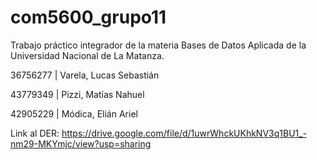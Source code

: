 # com5600_grupo11
Trabajo práctico integrador de la materia Bases de Datos Aplicada de la Universidad Nacional de La Matanza.

36756277 | Varela, Lucas Sebastián

43779349 | Pizzi, Matías Nahuel

42905229 | Módica, Elián Ariel

Link al DER:
https://drive.google.com/file/d/1uwrWhckUKhkNV3q1BU1_-nm29-MKYmjc/view?usp=sharing